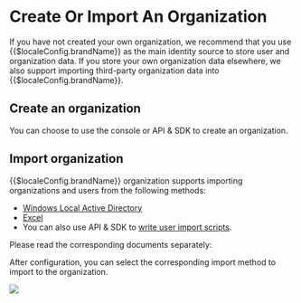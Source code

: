 # Create Or Import An Organization

<LastUpdated/>

If you have not created your own organization, we recommend that you use {{$localeConfig.brandName}} as the main identity source to store user and organization data. If you store your own organization data elsewhere, we also support importing third-party organization data into {{$localeConfig.brandName}}.

## Create an organization

You can choose to use the console or API & SDK to create an organization.

<StackSelector snippet="create-org" selectLabel="选择方式" :order="['dashboard', 'java', 'javascript']"/>

## Import organization

{{$localeConfig.brandName}} organization supports importing organizations and users from the following methods:

- [Windows Local Active Directory](https://en.wikipedia.org/wiki/Active_Directory)
- [Excel](?import-org=excel#导入组织机构)
- You can also use API & SDK to [write user import scripts](/docs/en/guides/migrations/use-api.md). 

Please read the corresponding documents separately:

<StackSelector snippet="import-org" selectLabel="选择导入方式" :order="['wechat-work', 'dingtalk', 'excel', 'ldap', 'active-directory']"/>

After configuration, you can select the corresponding import method to import to the organization.

![](~@imagesZhCn/guides/org/import-org.jpg)


